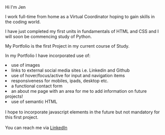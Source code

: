 Hi I'm Jen

I work full-time from home as a Virtual Coordinator hoping to gain skills in the coding world. 

I have just completed my first units in fundamentals of HTML and CSS and I will soon be commencing study of Python. 

My Portfolio is the first Project in my current course of Study. 

In my Portfolio I have incorporated use of:

<li>use of images</li>
<li>links to external social media sites i.e. Linkedin and Github</li>
<li>use of hover/focus/active for input and navigation items</li>
<li>responsiveness for mobiles, ipads, desktop etc.</li>
<li>a functional contact form</li>
<li>an about me page with an area for me to add information on future projects!</li>
<li>use of semantic HTML</li>
<br>
I hope to incorporate javascript elements in the future but not mandatory for this first project.
<br>
<br>
You can reach me via <a href="https://www.linkedin.com/in/jennifer-m-63497454" rel="nofollow">LinkedIn</a>
